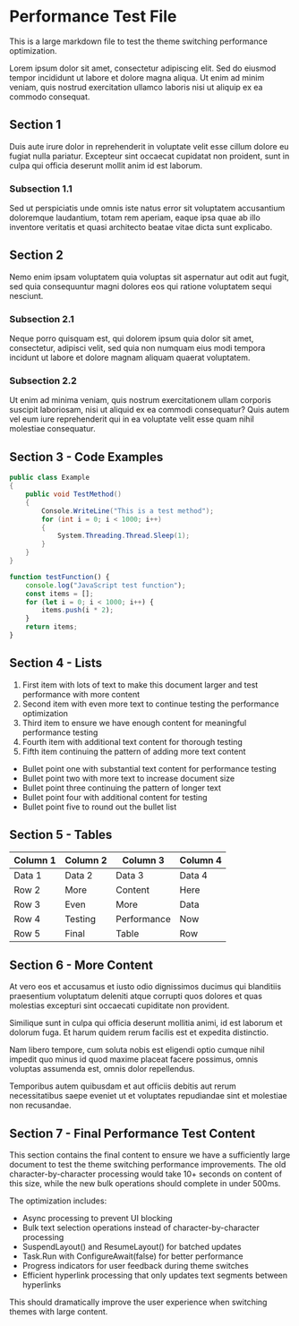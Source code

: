 # Performance Test File

This is a large markdown file to test the theme switching performance optimization.

Lorem ipsum dolor sit amet, consectetur adipiscing elit. Sed do eiusmod tempor incididunt ut labore et dolore magna aliqua. Ut enim ad minim veniam, quis nostrud exercitation ullamco laboris nisi ut aliquip ex ea commodo consequat.

## Section 1

Duis aute irure dolor in reprehenderit in voluptate velit esse cillum dolore eu fugiat nulla pariatur. Excepteur sint occaecat cupidatat non proident, sunt in culpa qui officia deserunt mollit anim id est laborum.

### Subsection 1.1

Sed ut perspiciatis unde omnis iste natus error sit voluptatem accusantium doloremque laudantium, totam rem aperiam, eaque ipsa quae ab illo inventore veritatis et quasi architecto beatae vitae dicta sunt explicabo.

## Section 2

Nemo enim ipsam voluptatem quia voluptas sit aspernatur aut odit aut fugit, sed quia consequuntur magni dolores eos qui ratione voluptatem sequi nesciunt.

### Subsection 2.1

Neque porro quisquam est, qui dolorem ipsum quia dolor sit amet, consectetur, adipisci velit, sed quia non numquam eius modi tempora incidunt ut labore et dolore magnam aliquam quaerat voluptatem.

### Subsection 2.2

Ut enim ad minima veniam, quis nostrum exercitationem ullam corporis suscipit laboriosam, nisi ut aliquid ex ea commodi consequatur? Quis autem vel eum iure reprehenderit qui in ea voluptate velit esse quam nihil molestiae consequatur.

## Section 3 - Code Examples

```csharp
public class Example
{
    public void TestMethod()
    {
        Console.WriteLine("This is a test method");
        for (int i = 0; i < 1000; i++)
        {
            System.Threading.Thread.Sleep(1);
        }
    }
}
```

```javascript
function testFunction() {
    console.log("JavaScript test function");
    const items = [];
    for (let i = 0; i < 1000; i++) {
        items.push(i * 2);
    }
    return items;
}
```

## Section 4 - Lists

1. First item with lots of text to make this document larger and test performance with more content
2. Second item with even more text to continue testing the performance optimization
3. Third item to ensure we have enough content for meaningful performance testing
4. Fourth item with additional text content for thorough testing
5. Fifth item continuing the pattern of adding more text content

- Bullet point one with substantial text content for performance testing
- Bullet point two with more text to increase document size
- Bullet point three continuing the pattern of longer text
- Bullet point four with additional content for testing
- Bullet point five to round out the bullet list

## Section 5 - Tables

| Column 1 | Column 2 | Column 3 | Column 4 |
|----------|----------|----------|----------|
| Data 1   | Data 2   | Data 3   | Data 4   |
| Row 2    | More     | Content  | Here     |
| Row 3    | Even     | More     | Data     |
| Row 4    | Testing  | Performance | Now   |
| Row 5    | Final    | Table    | Row      |

## Section 6 - More Content

At vero eos et accusamus et iusto odio dignissimos ducimus qui blanditiis praesentium voluptatum deleniti atque corrupti quos dolores et quas molestias excepturi sint occaecati cupiditate non provident.

Similique sunt in culpa qui officia deserunt mollitia animi, id est laborum et dolorum fuga. Et harum quidem rerum facilis est et expedita distinctio.

Nam libero tempore, cum soluta nobis est eligendi optio cumque nihil impedit quo minus id quod maxime placeat facere possimus, omnis voluptas assumenda est, omnis dolor repellendus.

Temporibus autem quibusdam et aut officiis debitis aut rerum necessitatibus saepe eveniet ut et voluptates repudiandae sint et molestiae non recusandae.

## Section 7 - Final Performance Test Content

This section contains the final content to ensure we have a sufficiently large document to test the theme switching performance improvements. The old character-by-character processing would take 10+ seconds on content of this size, while the new bulk operations should complete in under 500ms.

The optimization includes:
- Async processing to prevent UI blocking
- Bulk text selection operations instead of character-by-character processing
- SuspendLayout() and ResumeLayout() for batched updates
- Task.Run with ConfigureAwait(false) for better performance
- Progress indicators for user feedback during theme switches
- Efficient hyperlink processing that only updates text segments between hyperlinks

This should dramatically improve the user experience when switching themes with large content.